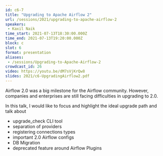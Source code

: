 ```yaml
---
id: c6-7
title: "Upgrading to Apache Airflow 2"
url: /sessions/2021/upgrading-to-apache-airflow-2
speakers:
 - Kaxil Naik
time_start: 2021-07-13T18:30:00.000Z
time_end: 2021-07-13T19:20:00.000Z
block: c
slot: 6
format: presentation
aliases:
 - /sessions/Upgrading-to-Apache-Airflow-2
crowdcast_id: 26
video: https://youtu.be/dM7sVjKrQw8
slides: 2021/c6-UpgradingAirflow2.pdf
---
```


Airflow 2.0 was a big milestone for the Airflow community. However, companies and enterprises are still facing difficulties in upgrading to 2.0.

 In this talk, I would like to focus and highlight the ideal upgrade path and talk about

 - upgrade_check CLI tool
 - separation of providers
 - registering connections types
 - important 2.0 Airflow configs
 - DB Migration
 - deprecated feature around Airflow Plugins
